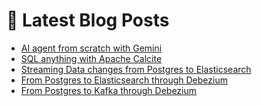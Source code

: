 # 📩 Latest Blog Posts
<!-- BLOG-POST-LIST:START -->
- [AI agent from scratch with Gemini](https://dzlab.github.io/genai/2024/09/15/ai-agent-gemini/)
- [SQL anything with Apache Calcite](https://dzlab.github.io/database/2024/07/06/apache-calcite/)
- [Streaming Data changes from Postgres to Elasticsearch](https://dzlab.github.io/debezium/2024/06/26/postgres-cdc/)
- [From Postgres to Elasticsearch through Debezium](https://dzlab.github.io/debezium/2024/06/13/debezium-elk/)
- [From Postgres to Kafka through Debezium](https://dzlab.github.io/debezium/2024/06/09/debezium-kafka/)
<!-- BLOG-POST-LIST:END -->
